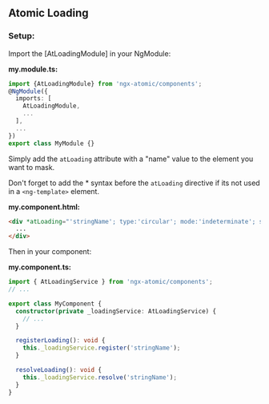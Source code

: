 ## Atomic Loading

### Setup:
Import the [AtLoadingModule] in your NgModule:

**my.module.ts:**
```typescript
import {AtLoadingModule} from 'ngx-atomic/components';
@NgModule({
  imports: [
    AtLoadingModule,
    ...
  ],
  ...
})
export class MyModule {}
```

Simply add the `atLoading` attribute with a "name" value to the element you want to mask.

Don't forget to add the * syntax before the `atLoading` directive if its not used in a `<ng-template>` element.

**my.component.html:**
```html
<div *atLoading="'stringName'; type:'circular'; mode:'indeterminate'; strategy:'replace'; color:'primary'">
  ...
</div>
```

Then in your component:

**my.component.ts:**
```typescript
import { AtLoadingService } from 'ngx-atomic/components';
// ...

export class MyComponent {
  constructor(private _loadingService: AtLoadingService) {
    // ...
  }

  registerLoading(): void {
    this._loadingService.register('stringName');
  }

  resolveLoading(): void {
    this._loadingService.resolve('stringName');
  }
}
```
